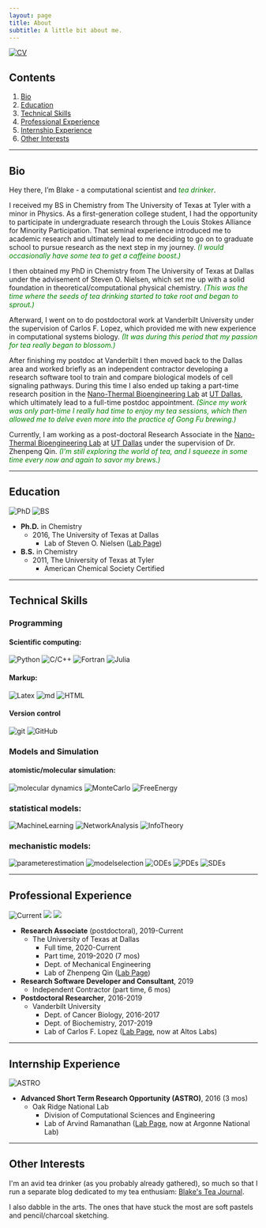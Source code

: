 ```yaml
---
layout: page
title: About
subtitle: A little bit about me.  
---
```


[![CV](https://img.shields.io/badge/Download-my%20CV-lightgrey?style=for-the-badge)](https://drive.google.com/file/d/1ho-T9pX_E52hr6Z-xWw8n2HFYGoYO9we/view?usp=sharing)

## Contents

 1. [Bio](#bio)
 2. [Education](#education)
 3. [Technical Skills](#technical-skills)
 4. [Professional Experience](#professional-experience)
 5. [Internship Experience](#intership-experience)
 6. [Other Interests](#other-interests)  

------
## Bio
Hey there, I’m Blake - a computational scientist and <span style="color:green">*tea drinker*</span>.


I received my BS in Chemistry from The University of Texas at Tyler with a minor in Physics. As a first-generation college student, I had the opportunity to participate in undergraduate research through the Louis Stokes Alliance for Minority Participation. That seminal experience introduced me to academic research and ultimately lead to me deciding to go on to graduate school to pursue research as the next step in my journey. <span style="color:green">*(I would occasionally have some tea to get a caffeine boost.)*</span>

I then obtained my PhD in Chemistry from The University of Texas at Dallas under the advisement of Steven O. Nielsen, which set me up with a solid foundation in theoretical/computational physical chemistry. <span style="color:green"> *(This was the time where the seeds of tea drinking started to take root and began to sprout.)*</span>

Afterward, I went on to do postdoctoral work at Vanderbilt University under the supervision of Carlos F. Lopez, which provided me with new experience in computational systems biology. <span style="color:green"> *(It was during this period that my passion for tea really began to blossom.)*</span>

After finishing my postdoc at Vanderbilt I then moved back to the Dallas area and worked briefly as an independent contractor developing a research software tool to train and compare biological models of cell signaling pathways. During this time I also ended up taking a part-time research position in the [Nano-Thermal Bioengineering Lab](https://www.nanobrainlab.net/) at [UT Dallas](https://www.utdallas.edu/), which ultimately lead to a full-time postdoc appointment. <span style="color:green"> *(Since my work was only part-time I really had time to enjoy my tea sessions, which then allowed me to delve even more into the practice of Gong Fu brewing.)*</span>

Currently, I am working as a post-doctoral Research Associate in the [Nano-Thermal Bioengineering Lab](https://www.nanobrainlab.net/) at [UT Dallas](https://www.utdallas.edu/) under the supervision of Dr. Zhenpeng Qin.  <span style="color:green"> *(I'm still exploring the world of tea, and I squeeze in some time every now and again to savor my brews.)*</span>

------
## Education
![PhD](https://img.shields.io/badge/Ph.D.-Chemistry-blue?style=flat-square) ![BS](https://img.shields.io/badge/B.S.-Chemistry-blue?style=flat-square)
- **Ph.D.** in Chemistry
  - 2016, The University of Texas at Dallas
    - Lab of Steven O. Nielsen ([Lab Page](https://personal.utdallas.edu/~son051000/))
- **B.S.** in Chemistry
  - 2011, The University of Texas at Tyler
    - American Chemical Society Certified    

------
## Technical Skills

### Programming

#### Scientific computing:

![Python](https://img.shields.io/badge/Python-proficient-success) ![C/C++](https://img.shields.io/badge/C/C++-intermediate-yellowgreen) ![Fortran](https://img.shields.io/badge/Fortran-novice-yellow) ![Julia](https://img.shields.io/badge/Julia-novice-yellow)

#### Markup:

![Latex](https://img.shields.io/badge/LaTex-proficient-success) ![md](https://img.shields.io/badge/markdown-proficient-success) ![HTML](https://img.shields.io/badge/HTML-intermediate-yellowgreen)

#### Version control
![git](https://img.shields.io/badge/git-proficient-success)
![GitHub](https://img.shields.io/badge/GitHub-proficient-success)

### Models and Simulation

#### atomistic/molecular simulation:

![molecular dynamics](https://img.shields.io/badge/molecular%20dynamics-proficient-success) ![MonteCarlo](https://img.shields.io/badge/Monte%20Carlo-proficient-success)
![FreeEnergy](https://img.shields.io/badge/Free%20Energy%20Methods-proficient-success)

### statistical models:

![MachineLearning](https://img.shields.io/badge/Machine%20Learning-intermediate-yellowgreen)
![NetworkAnalysis](https://img.shields.io/badge/Network%20Analysis-intermediate-yellowgreen)
![InfoTheory](https://img.shields.io/badge/Information%20Theoretics-intermediate-yellowgreen)

### mechanistic models:

![parameterestimation](https://img.shields.io/badge/parameter%20estimation-proficient-success)
![modelselection](https://img.shields.io/badge/model%20selection-proficient-success)
![ODEs](https://img.shields.io/badge/ordinary%20differential%20equations-proficient-success)
![PDEs](https://img.shields.io/badge/partial%20differential%20equations-intermediate-yellowgreen)
![SDEs](https://img.shields.io/badge/stochastic%20models-intermediate-yellowgreen)

------
## Professional Experience
![Current](https://img.shields.io/badge/2019--Current-Research%20Associate-blueviolet?style=flat-square) ![](https://img.shields.io/badge/2019-Research%20Software%20Developer%20and%20Consultant-blueviolet?style=flat-square) ![](https://img.shields.io/badge/2016--2019-Postdoctoral%20Researcher-blueviolet?style=flat-square)
- **Research Associate** (postdoctoral), 2019-Current
  - The University of Texas at Dallas
    - Full time, 2020-Current
    - Part time, 2019-2020 (7 mos)  
    - Dept. of Mechanical Engineering
    - Lab of Zhenpeng Qin ([Lab Page](https://www.nanobrainlab.net/))      
- **Research Software Developer and Consultant**, 2019
  - Independent Contractor (part time, 6 mos)
- **Postdoctoral Researcher**, 2016-2019
  - Vanderbilt University
    - Dept. of Cancer Biology, 2016-2017
    - Dept. of Biochemistry, 2017-2019
    - Lab of Carlos F. Lopez ([Lab Page](https://my.vanderbilt.edu/lopezlab/), now at Altos Labs)

------
## Internship Experience
![ASTRO](https://img.shields.io/badge/2016-Advanced%20Short%20Term%20Research%20Opportunity-orange?style=flat-square)
- **Advanced Short Term Research Opportunity (ASTRO)**, 2016 (3 mos)
  - Oak Ridge National Lab
    - Division of Computational Sciences and Engineering
    - Lab of Arvind Ramanathan ([Lab Page](https://ramanathanlab.org/), now at Argonne National Lab)

------
## Other Interests

I'm an avid tea drinker (as you probably already gathered), so much so that I run a separate blog dedicated to my tea enthusiam: [Blake's Tea Journal](https://blakesteajournal.blog).

I also dabble in the arts. The ones that have stuck the most are soft pastels and pencil/charcoal sketching.
